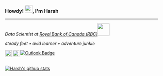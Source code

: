 ### Howdy! <img src="https://media.giphy.com/media/hvRJCLFzcasrR4ia7z/giphy.gif" width="25px">, I'm Harsh
----------
<p><em>Data Scientist at <a href="https://www.rbc.com/about-rbc.html">Royal Bank of Canada (RBC)</a><img src="https://media.giphy.com/media/IUNycHoVqvLDowiiam/giphy.gif" width="40" height="40"></em></p>

<em>steady feet • avid learner • adventure junkie</em>

<a href="https://www.linkedin.com/in/harsh-shah3/">
  <img align="left" alt="Harsh's LinkdeIN" width="22px" src="https://cdn.jsdelivr.net/npm/simple-icons@v3/icons/linkedin.svg" />
</a>
<a href="https://twitter.com/i_harsh3">
  <img align="left" alt="Harsh's Twitter" width="22px" src="https://cdn.jsdelivr.net/npm/simple-icons@v3/icons/twitter.svg" />
</a>

[![Outlook Badge](https://img.shields.io/badge/shah5610@mylaurier.ca-black?style=flat-square&logo=microsoft-outlook&logoColor=white)](mailto:shah5610@mylaurier.ca)
<br><br><br>
[![Harsh's github stats](https://github-readme-stats.vercel.app/api?username=harshshah3)](https://github.com/harshshah3/github-readme-stats)
